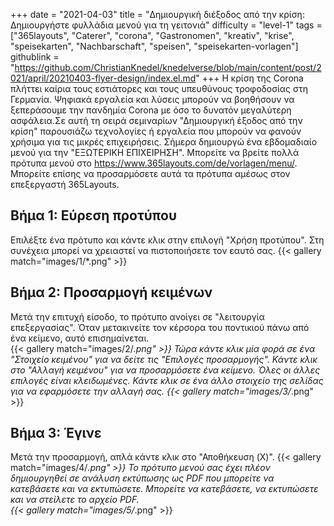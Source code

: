 +++
date = "2021-04-03"
title = "Δημιουργική διέξοδος από την κρίση: Δημιουργήστε φυλλάδια μενού για τη γειτονιά"
difficulty = "level-1"
tags = ["365layouts", "Caterer", "corona", "Gastronomen", "kreativ", "krise", "speisekarten", "Nachbarschaft", "speisen", "speisekarten-vorlagen"]
githublink = "https://github.com/ChristianKnedel/knedelverse/blob/main/content/post/2021/april/20210403-flyer-design/index.el.md"
+++
Η κρίση της Corona πλήττει καίρια τους εστιάτορες και τους υπευθύνους τροφοδοσίας στη Γερμανία. Ψηφιακά εργαλεία και λύσεις μπορούν να βοηθήσουν να ξεπεράσουμε την πανδημία Corona με όσο το δυνατόν μεγαλύτερη ασφάλεια.Σε αυτή τη σειρά σεμιναρίων "Δημιουργική έξοδος από την κρίση" παρουσιάζω τεχνολογίες ή εργαλεία που μπορούν να φανούν χρήσιμα για τις μικρές επιχειρήσεις. Σήμερα δημιουργώ ένα εβδομαδιαίο μενού για την "ΕΞΩΤΕΡΙΚΗ ΕΠΙΧΕΙΡΗΣΗ". Μπορείτε να βρείτε πολλά πρότυπα μενού στο https://www.365layouts.com/de/vorlagen/menu/. Μπορείτε επίσης να προσαρμόσετε αυτά τα πρότυπα αμέσως στον επεξεργαστή 365Layouts.
## Βήμα 1: Εύρεση προτύπου
Επιλέξτε ένα πρότυπο και κάντε κλικ στην επιλογή "Χρήση προτύπου". Στη συνέχεια μπορεί να χρειαστεί να πιστοποιήσετε τον εαυτό σας.
{{< gallery match="images/1/*.png" >}}

## Βήμα 2: Προσαρμογή κειμένων
Μετά την επιτυχή είσοδο, το πρότυπο ανοίγει σε "λειτουργία επεξεργασίας".  Όταν μετακινείτε τον κέρσορα του ποντικιού πάνω από ένα κείμενο, αυτό επισημαίνεται.  
{{< gallery match="images/2/*.png" >}}
Τώρα κάντε κλικ μία φορά σε ένα "Στοιχείο κειμένου" για να δείτε τις "Επιλογές προσαρμογής". Κάντε κλικ στο "Αλλαγή κειμένου" για να προσαρμόσετε ένα κείμενο. Όλες οι άλλες επιλογές είναι κλειδωμένες. Κάντε κλικ σε ένα άλλο στοιχείο της σελίδας για να εφαρμόσετε την αλλαγή σας.
{{< gallery match="images/3/*.png" >}}

## Βήμα 3: Έγινε
Μετά την προσαρμογή, απλά κάντε κλικ στο "Αποθήκευση (X)".
{{< gallery match="images/4/*.png" >}}
Το πρότυπο μενού σας έχει πλέον δημιουργηθεί σε ανάλυση εκτύπωσης ως PDF που μπορείτε να κατεβάσετε και να εκτυπώσετε.  Μπορείτε να κατεβάσετε, να εκτυπώσετε και να στείλετε το αρχείο PDF.   
{{< gallery match="images/5/*.png" >}}
